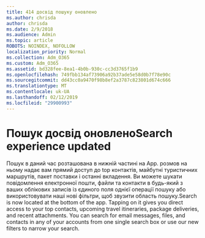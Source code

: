 ```yaml
---
title: 414 досвід пошуку оновлено
ms.author: chrisda
author: chrisda
ms.date: 2/9/2018
ms.audience: Admin
ms.topic: article
ROBOTS: NOINDEX, NOFOLLOW
localization_priority: Normal
ms.collection: Adm_O365
ms.custom: Adm_O365
ms.assetid: bd328fee-8ea1-4b0b-930c-cc3d3765f1b9
ms.openlocfilehash: 749fbb134af73906a92b37ade5e58d0b7f78e90c
ms.sourcegitcommit: dd43cc0a9470f98b8ef2a3787c823801d674c666
ms.translationtype: MT
ms.contentlocale: uk-UA
ms.lasthandoff: 02/12/2019
ms.locfileid: "29900993"
---
```

# <a name="search-experience-updated"></a><span data-ttu-id="69aa0-102">Пошук досвід оновлено</span><span class="sxs-lookup"><span data-stu-id="69aa0-102">Search experience updated</span></span>

<span data-ttu-id="69aa0-p101">Пошук в даний час розташована в нижній частині на App. розмов на ньому надає вам прямий доступ до top контактів, майбутні туристичних маршрутів, пакет поставки і останні вкладення. Ви можете шукати повідомлення електронної пошти, файли та контакти в будь-який з ваших облікових записів із єдиного поля однієї операції пошуку або використовувати наші нові фільтри, щоб звузити область пошуку.</span><span class="sxs-lookup"><span data-stu-id="69aa0-p101">Search is now located at the bottom of the app. Tapping on it gives you direct access to your top contacts, upcoming travel itineraries, package deliveries, and recent attachments. You can search for email messages, files, and contacts in any of your accounts from one single search box or use our new filters to narrow your search.</span></span>
  

